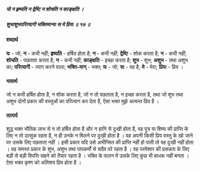 ##### यो न हृष्यति न द्वेष्टि न शोचति न काङ्क्षति ।
##### शुभाशुभपरित्यागी भक्तिमान्यः स मे प्रियः ॥ १७ ॥

#### शब्दार्थ

**यः** - जो; **न** - कभी नहीं; **हृष्यति** - हर्षित होता है; **न** - कभी नहीं; **द्वेष्टि** - शोक करता है; **न** - कभी नहीं; **शोचति** - पछतावा करता है; **न** - कभी नहीं; **काङ्क्षति** - इच्छा करता है; **शुभ** - शुभ; **अशुभ** - तथा अशुभ का; **परित्यागी** - त्याग करने वाला; **भक्ति-मान्** - भक्त; **यः** - जो; **सः** - वह है; **मे** - मेरा; **प्रियः** - प्रिय ।

#### भावार्थ

जो न कभी हर्षित होता है, न शोक करता है, जो न तो पछताता है, न इच्छा करता है, तथा जो शुभ तथा अशुभ दोनों प्रकार की वस्तुओं का परित्याग कर देता है, ऐसा भक्त मुझे अत्यन्त प्रिय है ।

#### तात्पर्य

शुद्ध भक्त भौतिक लाभ से न तो हर्षित होता है और न हानि से दुःखी होता है, वह पुत्र या शिष्य की प्राप्ति के लिए न तो उत्सुक रहता है, न ही उनके न मिलने पर दुःखी होता है । वह अपनी किसी प्रिय वस्तु के खो जाने पर उसके लिए पछताता नहीं । इसी प्रकार यदि उसे अभीप्सित की प्राप्ति नहीं हो पाती तो वह दुःखी नहीं होता । वह समस्त प्रकार के शुभ, अशुभ तथा पापकर्मों से सदैव परे रहता है । वह परमेश्वर की प्रसन्नता के लिए बड़ी से बड़ी विपत्ति सहने को तैयार रहता है । भक्ति के पालन में उसके लिए कुछ भी बाधक नहीं बनता । ऐसा भक्त कृष्ण को अतिशय प्रिय होता है ।